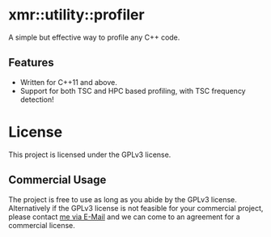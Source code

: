 # xmr::utility::profiler
A simple but effective way to profile any C++ code.

## Features
- Written for C++11 and above.
- Support for both TSC and HPC based profiling, with TSC frequency detection!

# License
This project is licensed under the GPLv3 license.

## Commercial Usage
The project is free to use as long as you abide by the GPLv3 license. Alternatively if the GPLv3 license is not feasible for your commercial project, please contact [me via E-Mail](mailto://info@xaymar.com) and we can come to an agreement for a commercial license.
